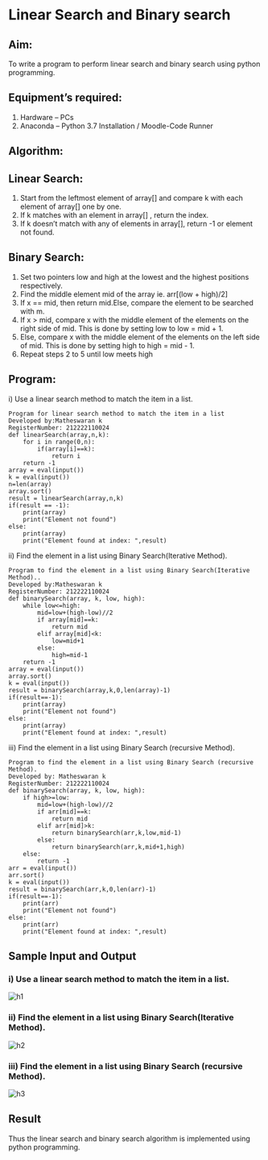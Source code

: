 # Linear Search and Binary search
## Aim:
To write a program to perform linear search and binary search using python programming.
## Equipment’s required:
1.	Hardware – PCs
2.	Anaconda – Python 3.7 Installation / Moodle-Code Runner
## Algorithm:
## Linear Search:
1.	Start from the leftmost element of array[] and compare k with each element of array[] one by one.
2.	If k matches with an element in array[] , return the index.
3.	If k doesn’t match with any of elements in array[], return -1 or element not found.
## Binary Search:
1.	Set two pointers low and high at the lowest and the highest positions respectively.
2.	Find the middle element mid of the array ie. arr[(low + high)/2]
3.	If x == mid, then return mid.Else, compare the element to be searched with m.
4.	If x > mid, compare x with the middle element of the elements on the right side of mid. This is done by setting low to low = mid + 1.
5.	Else, compare x with the middle element of the elements on the left side of mid. This is done by setting high to high = mid - 1.
6.	Repeat steps 2 to 5 until low meets high
## Program:
i)	Use a linear search method to match the item in a list.
```
Program for linear search method to match the item in a list
Developed by:Matheswaran k
RegisterNumber: 212222110024
def linearSearch(array,n,k):
    for i in range(0,n):
        if(array[i]==k):
            return i
    return -1
array = eval(input())
k = eval(input())
n=len(array)
array.sort()
result = linearSearch(array,n,k)
if(result == -1):
    print(array)
    print("Element not found")
else:
    print(array)
    print("Element found at index: ",result)
```
ii)	 Find the element in a list using Binary Search(Iterative Method).
```
Program to find the element in a list using Binary Search(Iterative Method)..
Developed by:Matheswaran k 
RegisterNumber: 212222110024
def binarySearch(array, k, low, high):
    while low<=high:
        mid=low+(high-low)//2
        if array[mid]==k:
            return mid
        elif array[mid]<k:
            low=mid+1
        else:
            high=mid-1
    return -1
array = eval(input())
array.sort()
k = eval(input()) 
result = binarySearch(array,k,0,len(array)-1)
if(result==-1):
    print(array)
    print("Element not found")
else:
    print(array)
    print("Element found at index: ",result)
```
iii) Find the element in a list using Binary Search (recursive Method).
```
Program to find the element in a list using Binary Search (recursive Method).
Developed by: Matheswaran k
RegisterNumber: 212222110024
def binarySearch(array, k, low, high):
    if high>=low:
        mid=low+(high-low)//2
        if arr[mid]==k:
            return mid
        elif arr[mid]>k:
            return binarySearch(arr,k,low,mid-1)
        else:
            return binarySearch(arr,k,mid+1,high)
    else:
        return -1
arr = eval(input())
arr.sort()
k = eval(input()) 
result = binarySearch(arr,k,0,len(arr)-1)
if(result==-1):
    print(arr)
    print("Element not found")
else:
    print(arr)
    print("Element found at index: ",result)
```
## Sample Input and Output
### i) Use a linear search method to match the item in a list.
![h1](https://github.com/mathes6112004/Search-Algorithm/assets/119477782/0ce98ca1-1b9a-45b4-9dea-2df87be99eba)
### ii) Find the element in a list using Binary Search(Iterative Method).
![h2](https://github.com/mathes6112004/Search-Algorithm/assets/119477782/58c879b7-6465-46ee-bc7c-124a1f895295)
### iii) Find the element in a list using Binary Search (recursive Method).
![h3](https://github.com/mathes6112004/Search-Algorithm/assets/119477782/fb23274b-c6ce-405a-972f-a7d9749fbb2c)
## Result
Thus the linear search and binary search algorithm is implemented using python programming.
